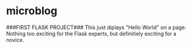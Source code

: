 # microblog
###FIRST FLASK PROJECT###
This just diplays "Hello World" on a page.  Nothing too exciting for the Flask experts, but definitiely exciting for a novice.

